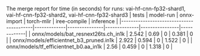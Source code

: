 The merge report for time (in seconds) for runs: vai-hf-cnn-fp32-shard1, vai-hf-cnn-fp32-shard2, vai-hf-cnn-fp32-shard3
| tests                                   |   model-run |   onnx-import |   torch-mlir |   iree-compile |   inference |
|-----------------------------------------|-------------|---------------|--------------|----------------|-------------|
| onnx/models/bat_resnext26ts.ch_in1k     |       2.542 |         0.69  |            0 |          0.381 |           0 |
| onnx/models/efficientnet_b3_pruned.in1k |       2.922 |         0.594 |            0 |          1.522 |           0 |
| onnx/models/tf_efficientnet_b0.aa_in1k  |       2.56  |         0.459 |            0 |          1.318 |           0 |
